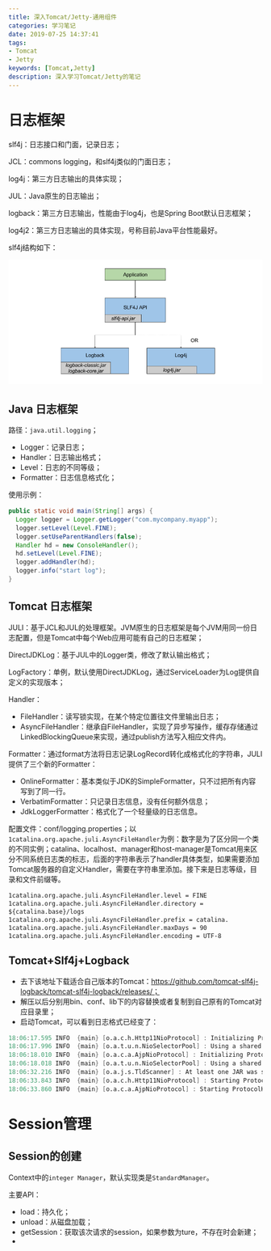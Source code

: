 ```yaml
---
title: 深入Tomcat/Jetty-通用组件
categories: 学习笔记
date: 2019-07-25 14:37:41
tags:
- Tomcat
- Jetty
keywords: [Tomcat,Jetty]
description: 深入学习Tomcat/Jetty的笔记
---
```


# 日志框架

slf4j：日志接口和门面，记录日志；

JCL：commons logging，和slf4j类似的门面日志；

log4j：第三方日志输出的具体实现；

JUL：Java原生的日志输出；

logback：第三方日志输出，性能由于log4j，也是Spring Boot默认日志框架；

log4j2：第三方日志输出的具体实现，号称目前Java平台性能最好。

<!--more-->

slf4j结构如下：

![Slf4j-Structure.png](深入Tomcat-Jetty-通用组件/Slf4j-Structure.png)

## Java 日志框架

路径：`java.util.logging`；

* Logger：记录日志；
* Handler：日志输出格式；
* Level：日志的不同等级；
* Formatter：日志信息格式化；

使用示例：

```java
public static void main(String[] args) {
  Logger logger = Logger.getLogger("com.mycompany.myapp");
  logger.setLevel(Level.FINE);
  logger.setUseParentHandlers(false);
  Handler hd = new ConsoleHandler();
  hd.setLevel(Level.FINE);
  logger.addHandler(hd);
  logger.info("start log"); 
}
```

## Tomcat 日志框架

JULI：基于JCL和JUL的处理框架。JVM原生的日志框架是每个JVM用同一份日志配置，但是Tomcat中每个Web应用可能有自己的日志框架；

DirectJDKLog：基于JUL中的Logger类，修改了默认输出格式；

LogFactory：单例，默认使用DirectJDKLog，通过ServiceLoader为Log提供自定义的实现版本；

Handler：

* FileHandler：读写锁实现，在某个特定位置往文件里输出日志；
* AsyncFileHandler：继承自FileHandler，实现了异步写操作，缓存存储通过LinkedBlockingQueue来实现，通过publish方法写入相应文件内。

Formatter：通过format方法将日志记录LogRecord转化成格式化的字符串，JULI提供了三个新的Formatter：

* OnlineFormatter：基本类似于JDK的SimpleFormatter，只不过把所有内容写到了同一行。
* VerbatimFormatter：只记录日志信息，没有任何额外信息；
* JdkLoggerFormatter：格式化了一个轻量级的日志信息。

配置文件：conf/logging.properties；以`1catalina.org.apache.juli.AsyncFileHandler`为例：数字是为了区分同一个类的不同实例；catalina、localhost、manager和host-manager是Tomcat用来区分不同系统日志类的标志，后面的字符串表示了handler具体类型，如果需要添加Tomcat服务器的自定义Handler，需要在字符串里添加。接下来是日志等级，目录和文件前缀等。

```properties
1catalina.org.apache.juli.AsyncFileHandler.level = FINE
1catalina.org.apache.juli.AsyncFileHandler.directory = ${catalina.base}/logs
1catalina.org.apache.juli.AsyncFileHandler.prefix = catalina.
1catalina.org.apache.juli.AsyncFileHandler.maxDays = 90
1catalina.org.apache.juli.AsyncFileHandler.encoding = UTF-8
```

## Tomcat+Slf4j+Logback

* 去下该地址下载适合自己版本的Tomcat：https://github.com/tomcat-slf4j-logback/tomcat-slf4j-logback/releases/；
* 解压以后分别用bin、conf、lib下的内容替换或者复制到自己原有的Tomcat对应目录里；
* 启动Tomcat，可以看到日志格式已经变了：

```verilog
18:06:17.595 INFO  {main} [o.a.c.h.Http11NioProtocol] : Initializing ProtocolHandler ["http-nio-8080"]
18:06:17.996 INFO  {main} [o.a.t.u.n.NioSelectorPool] : Using a shared selector for servlet write/read
18:06:18.010 INFO  {main} [o.a.c.a.AjpNioProtocol] : Initializing ProtocolHandler ["ajp-nio-8009"]
18:06:18.018 INFO  {main} [o.a.t.u.n.NioSelectorPool] : Using a shared selector for servlet write/read
18:06:32.216 INFO  {main} [o.a.j.s.TldScanner] : At least one JAR was scanned for TLDs yet contained no TLDs. Enable debug logging for this logger for a complete list of JARs that were scanned but no TLDs were found in them. Skipping unneeded JARs during scanning can improve startup time and JSP compilation time.
18:06:33.843 INFO  {main} [o.a.c.h.Http11NioProtocol] : Starting ProtocolHandler ["http-nio-8080"]
18:06:33.860 INFO  {main} [o.a.c.a.AjpNioProtocol] : Starting ProtocolHandler ["ajp-nio-8009"]
```

# Session管理

## Session的创建

Context中的`integer Manager`，默认实现类是`StandardManager`。

主要API：

* load：持久化；
* unload：从磁盘加载；
* getSession：获取该次请求的session，如果参数为ture，不存在时会新建；
* 